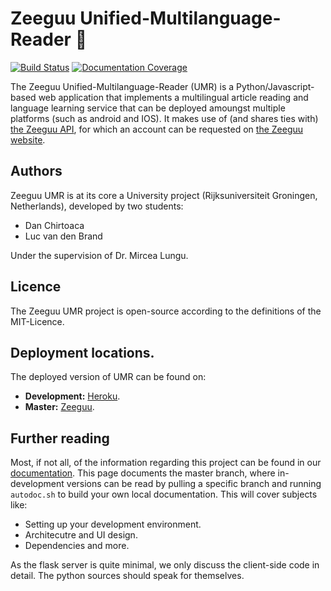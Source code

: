 # Zeeguu Unified-Multilanguage-Reader :closed_book:

[![Build Status](https://travis-ci.org/mircealungu/Unified-Multilanguage-Reader.svg?branch=master)](https://travis-ci.org/mircealungu/Unified-Multilanguage-Reader)
[![Documentation Coverage](https://mircealungu.github.io/Unified-Multilanguage-Reader/badge.svg)](https://mircealungu.github.io/Unified-Multilanguage-Reader/)

The Zeeguu Unified-Multilanguage-Reader (UMR) is a Python/Javascript-based web application that implements a multilingual article reading and language learning service that can be deployed amoungst multiple platforms (such as android and IOS). It makes use of (and shares ties with) [the Zeeguu API](https://github.com/mircealungu/Zeeguu-API), for which an account can be requested on [the Zeeguu website](https://www.zeeguu.unibe.ch).

## Authors
Zeeguu UMR is at its core a University project (Rijksuniversiteit Groningen, Netherlands), developed by two students:
- Dan Chirtoaca
- Luc van den Brand

Under the supervision of Dr. Mircea Lungu.

## Licence
The Zeeguu UMR project is open-source according to the definitions of the MIT-Licence.

## Deployment locations.
The deployed version of UMR can be found on:
- **Development:** [Heroku](https://zeeguu-umr.herokuapp.com/debug_login).
- **Master:** [Zeeguu](https://www.zeeguu.unibe.ch/reader/articles).

## Further reading
Most, if not all, of the information regarding this project can be found in our [documentation](https://mircealungu.github.io/Unified-Multilanguage-Reader/). This page documents the master branch, where in-development versions can be read by pulling a specific branch and running `autodoc.sh` to build your own local documentation.
This will cover subjects like:
- Setting up your development environment.
- Architecutre and UI design.
- Dependencies
and more.

As the flask server is quite minimal, we only discuss the client-side code in detail. The python sources should speak for themselves.
